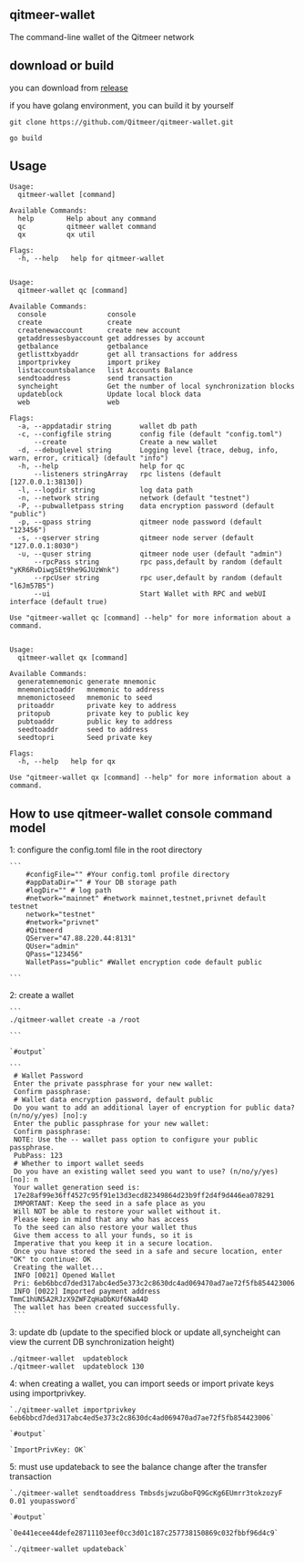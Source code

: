 ## qitmeer-wallet
The command-line wallet of the Qitmeer network


## download or build

you can download from [release](https://github.com/Qitmeer/qitmeer-wallet/releases)

if you have golang environment, you can build it by yourself

```
git clone https://github.com/Qitmeer/qitmeer-wallet.git

go build

```

## Usage

```
Usage:
  qitmeer-wallet [command]

Available Commands:
  help        Help about any command
  qc          qitmeer wallet command
  qx          qx util

Flags:
  -h, --help   help for qitmeer-wallet


Usage:
  qitmeer-wallet qc [command]

Available Commands:
  console               console
  create                create
  createnewaccount      create new account
  getaddressesbyaccount get addresses by account
  getbalance            getbalance
  getlisttxbyaddr       get all transactions for address
  importprivkey         import prikey
  listaccountsbalance   list Accounts Balance
  sendtoaddress         send transaction
  syncheight            Get the number of local synchronization blocks
  updateblock           Update local block data
  web                   web

Flags:
  -a, --appdatadir string       wallet db path
  -c, --configfile string       config file (default "config.toml")
      --create                  Create a new wallet
  -d, --debuglevel string       Logging level {trace, debug, info, warn, error, critical} (default "info")
  -h, --help                    help for qc
      --listeners stringArray   rpc listens (default [127.0.0.1:38130])
  -l, --logdir string           log data path
  -n, --network string          network (default "testnet")
  -P, --pubwalletpass string    data encryption password (default "public")
  -p, --qpass string            qitmeer node password (default "123456")
  -s, --qserver string          qitmeer node server (default "127.0.0.1:8030")
  -u, --quser string            qitmeer node user (default "admin")
      --rpcPass string          rpc pass,default by random (default "yKR6RvDiwgSEt9he9GJUzWnk")
      --rpcUser string          rpc user,default by random (default "l6Jm57B5")
      --ui                      Start Wallet with RPC and webUI interface (default true)

Use "qitmeer-wallet qc [command] --help" for more information about a command.


Usage:
  qitmeer-wallet qx [command]

Available Commands:
  generatemnemonic generate mnemonic
  mnemonictoaddr   mnemonic to address
  mnemonictoseed   mnemonic to seed
  pritoaddr        private key to address
  pritopub         private key to public key
  pubtoaddr        public key to address
  seedtoaddr       seed to address
  seedtopri        Seed private key

Flags:
  -h, --help   help for qx

Use "qitmeer-wallet qx [command] --help" for more information about a command.

```

## How to use qitmeer-wallet console command model

1:  configure the config.toml file in the root directory

    ```
        #configFile="" #Your config.toml profile directory
        #appDataDir="" # Your DB storage path
        #logDir="" # log path
        #network="mainnet" #network mainnet,testnet,privnet default testnet
        network="testnet"
        #network="privnet"
        #Qitmeerd
        QServer="47.88.220.44:8131"
        QUser="admin"
        QPass="123456"
        WalletPass="public" #Wallet encryption code default public
    
    ```

2:  create a  wallet

    ```
    ./qitmeer-wallet create -a /root
    
    ```
    
    `#output`
    
    ```
     # Wallet Password
     Enter the private passphrase for your new wallet:
     Confirm passphrase:
     # Wallet data encryption password, default public
     Do you want to add an additional layer of encryption for public data? (n/no/y/yes) [no]:y
     Enter the public passphrase for your new wallet:
     Confirm passphrase:
     NOTE: Use the -- wallet pass option to configure your public passphrase.
     PubPass: 123
     # Whether to import wallet seeds
     Do you have an existing wallet seed you want to use? (n/no/y/yes) [no]: n
     Your wallet generation seed is:
     17e28af99e36ff4527c95f91e13d3ecd82349864d23b9ff2d4f9d446ea078291
     IMPORTANT: Keep the seed in a safe place as you
     Will NOT be able to restore your wallet without it.
     Please keep in mind that any who has access
     To the seed can also restore your wallet thus
     Give them access to all your funds, so it is
     Imperative that you keep it in a secure location.
     Once you have stored the seed in a safe and secure location, enter "OK" to continue: OK
     Creating the wallet...
     INFO [0021] Opened Wallet
     Pri: 6eb6bbcd7ded317abc4ed5e373c2c8630dc4ad069470ad7ae72f5fb854423006
     INFO [0022] Imported payment address TmmC1hUN5A2RJzX9ZWFZqHaDbKUf6NaA4D
     The wallet has been created successfully.
     ```

3:  update db (update to the specified block or update all,syncheight can view the current DB synchronization height)
    
    ./qitmeer-wallet  updateblock
    ./qitmeer-wallet  updateblock 130 
    
    
    
4:  when creating a wallet, you can import seeds or import private keys using importprivkey.

    `./qitmeer-wallet importprivkey 6eb6bbcd7ded317abc4ed5e373c2c8630dc4ad069470ad7ae72f5fb854423006` 
    
    `#output`
    
    `ImportPrivKey: OK`

    
5:  must use updateback to see the balance change after the transfer transaction

    `./qitmeer-wallet sendtoaddress TmbsdsjwzuGboFQ9GcKg6EUmrr3tokzozyF 0.01 youpassword`
    
    `#output`
    
    `0e441ecee44defe28711103eef0cc3d01c187c257738150869c032fbbf96d4c9`

    `./qitmeer-wallet updateback`
